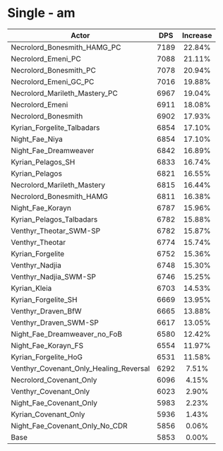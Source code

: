 # Single - am
| Actor | DPS | Increase |
|---|:---:|:---:|
|Necrolord_Bonesmith_HAMG_PC|7189|22.84%|
|Necrolord_Emeni_PC|7088|21.11%|
|Necrolord_Bonesmith_PC|7078|20.94%|
|Necrolord_Emeni_GC_PC|7016|19.88%|
|Necrolord_Marileth_Mastery_PC|6967|19.04%|
|Necrolord_Emeni|6911|18.08%|
|Necrolord_Bonesmith|6902|17.93%|
|Kyrian_Forgelite_Talbadars|6854|17.10%|
|Night_Fae_Niya|6854|17.10%|
|Night_Fae_Dreamweaver|6842|16.89%|
|Kyrian_Pelagos_SH|6833|16.74%|
|Kyrian_Pelagos|6821|16.55%|
|Necrolord_Marileth_Mastery|6815|16.44%|
|Necrolord_Bonesmith_HAMG|6811|16.38%|
|Night_Fae_Korayn|6787|15.96%|
|Kyrian_Pelagos_Talbadars|6782|15.88%|
|Venthyr_Theotar_SWM-SP|6782|15.87%|
|Venthyr_Theotar|6774|15.74%|
|Kyrian_Forgelite|6752|15.36%|
|Venthyr_Nadjia|6748|15.30%|
|Venthyr_Nadjia_SWM-SP|6746|15.25%|
|Kyrian_Kleia|6703|14.53%|
|Kyrian_Forgelite_SH|6669|13.95%|
|Venthyr_Draven_BfW|6665|13.88%|
|Venthyr_Draven_SWM-SP|6617|13.05%|
|Night_Fae_Dreamweaver_no_FoB|6580|12.42%|
|Night_Fae_Korayn_FS|6554|11.97%|
|Kyrian_Forgelite_HoG|6531|11.58%|
|Venthyr_Covenant_Only_Healing_Reversal|6292|7.51%|
|Necrolord_Covenant_Only|6096|4.15%|
|Venthyr_Covenant_Only|6023|2.90%|
|Night_Fae_Covenant_Only|5983|2.23%|
|Kyrian_Covenant_Only|5936|1.43%|
|Night_Fae_Covenant_Only_No_CDR|5856|0.06%|
|Base|5853|0.00%|
